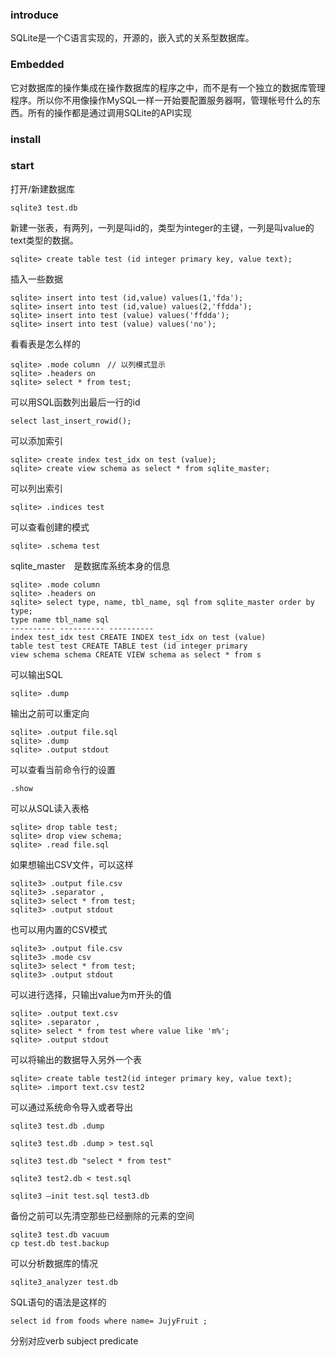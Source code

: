 ### introduce

SQLite是一个C语言实现的，开源的，嵌入式的关系型数据库。

### Embedded

它对数据库的操作集成在操作数据库的程序之中，而不是有一个独立的数据库管理程序。所以你不用像操作MySQL一样一开始要配置服务器啊，管理帐号什么的东西。所有的操作都是通过调用SQLite的API实现

### install

### start

打开/新建数据库

	sqlite3 test.db

新建一张表，有两列，一列是叫id的，类型为integer的主键，一列是叫value的text类型的数据。

	sqlite> create table test (id integer primary key, value text);
	
插入一些数据

	sqlite> insert into test (id,value) values(1,'fda');
	sqlite> insert into test (id,value) values(2,'ffdda');
	sqlite> insert into test (value) values('ffdda');
	sqlite> insert into test (value) values('no');
	
看看表是怎么样的
	
	sqlite> .mode column　// 以列模式显示	sqlite> .headers on 	sqlite> select * from test;
	
可以用SQL函数列出最后一行的id

	select last_insert_rowid();
	
可以添加索引

	sqlite> create index test_idx on test (value);	sqlite> create view schema as select * from sqlite_master;	
	
可以列出索引
	sqlite> .indices test	
可以查看创建的模式
	sqlite> .schema test
sqlite_master　是数据库系统本身的信息
	sqlite> .mode column	sqlite> .headers on	sqlite> select type, name, tbl_name, sql from sqlite_master order by type;	type name tbl_name sql	---------- ---------- ---------- 	index test_idx test CREATE INDEX test_idx on test (value)	table test test CREATE TABLE test (id integer primary	view schema schema CREATE VIEW schema as select * from s
	
可以输出SQL
	
	sqlite> .dump
	
输出之前可以重定向

	sqlite> .output file.sql	sqlite> .dump	sqlite> .output stdout
可以查看当前命令行的设置
	.show
可以从SQL读入表格
	sqlite> drop table test;	sqlite> drop view schema;	sqlite> .read file.sql
	
如果想输出CSV文件，可以这样
	sqlite3> .output file.csv	sqlite3> .separator ,	sqlite3> select * from test;	sqlite3> .output stdout
	
也可以用内置的CSV模式
	sqlite3> .output file.csv	sqlite3> .mode csv	sqlite3> select * from test;	sqlite3> .output stdout
			
可以进行选择，只输出value为m开头的值

	sqlite> .output text.csv	sqlite> .separator ,	sqlite> select * from test where value like 'm%';	sqlite> .output stdout
	
可以将输出的数据导入另外一个表

	sqlite> create table test2(id integer primary key, value text);	sqlite> .import text.csv test2
	
可以通过系统命令导入或者导出
	sqlite3 test.db .dump		sqlite3 test.db .dump > test.sql		sqlite3 test.db "select * from test"		sqlite3 test2.db < test.sql		sqlite3 –init test.sql test3.db
	
备份之前可以先清空那些已经删除的元素的空间
	sqlite3 test.db vacuum	cp test.db test.backup	
可以分析数据库的情况
	sqlite3_analyzer test.db
	
SQL语句的语法是这样的
	select id from foods where name= JujyFruit ;
	分别对应verb subject predicate
